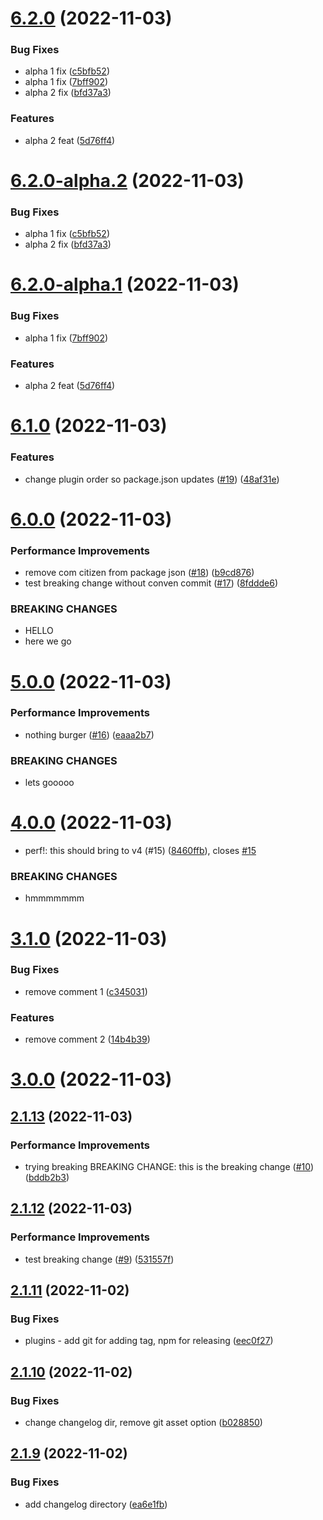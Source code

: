 # [6.2.0](https://github.com/hchiufaire/mjml-react-npm-test/compare/v6.1.0...v6.2.0) (2022-11-03)

### Bug Fixes

- alpha 1 fix ([c5bfb52](https://github.com/hchiufaire/mjml-react-npm-test/commit/c5bfb520761551c8f178949883cefb436813d5f3))
- alpha 1 fix ([7bff902](https://github.com/hchiufaire/mjml-react-npm-test/commit/7bff902c8467a17a815016b2bc4187c823c783b5))
- alpha 2 fix ([bfd37a3](https://github.com/hchiufaire/mjml-react-npm-test/commit/bfd37a351cc18feb94acf993d0be7f70a6893f40))

### Features

- alpha 2 feat ([5d76ff4](https://github.com/hchiufaire/mjml-react-npm-test/commit/5d76ff43b3ef2229772ee113a9c9529705b96326))

# [6.2.0-alpha.2](https://github.com/hchiufaire/mjml-react-npm-test/compare/v6.2.0-alpha.1...v6.2.0-alpha.2) (2022-11-03)

### Bug Fixes

- alpha 1 fix ([c5bfb52](https://github.com/hchiufaire/mjml-react-npm-test/commit/c5bfb520761551c8f178949883cefb436813d5f3))
- alpha 2 fix ([bfd37a3](https://github.com/hchiufaire/mjml-react-npm-test/commit/bfd37a351cc18feb94acf993d0be7f70a6893f40))

# [6.2.0-alpha.1](https://github.com/hchiufaire/mjml-react-npm-test/compare/v6.1.0...v6.2.0-alpha.1) (2022-11-03)

### Bug Fixes

- alpha 1 fix ([7bff902](https://github.com/hchiufaire/mjml-react-npm-test/commit/7bff902c8467a17a815016b2bc4187c823c783b5))

### Features

- alpha 2 feat ([5d76ff4](https://github.com/hchiufaire/mjml-react-npm-test/commit/5d76ff43b3ef2229772ee113a9c9529705b96326))

# [6.1.0](https://github.com/hchiufaire/mjml-react-npm-test/compare/v6.0.0...v6.1.0) (2022-11-03)

### Features

- change plugin order so package.json updates ([#19](https://github.com/hchiufaire/mjml-react-npm-test/issues/19)) ([48af31e](https://github.com/hchiufaire/mjml-react-npm-test/commit/48af31e37fe6772bcdf3c4be12551dd912da2b18))

# [6.0.0](https://github.com/hchiufaire/mjml-react-npm-test/compare/v5.0.0...v6.0.0) (2022-11-03)

### Performance Improvements

- remove com citizen from package json ([#18](https://github.com/hchiufaire/mjml-react-npm-test/issues/18)) ([b9cd876](https://github.com/hchiufaire/mjml-react-npm-test/commit/b9cd87640e561d94d30eec8b8f2581cabd8c5133))
- test breaking change without conven commit ([#17](https://github.com/hchiufaire/mjml-react-npm-test/issues/17)) ([8fddde6](https://github.com/hchiufaire/mjml-react-npm-test/commit/8fddde621314443e705c9b88fb84c3be9cf91896))

### BREAKING CHANGES

- HELLO
- here we go

# [5.0.0](https://github.com/hchiufaire/mjml-react-npm-test/compare/v4.0.0...v5.0.0) (2022-11-03)

### Performance Improvements

- nothing burger ([#16](https://github.com/hchiufaire/mjml-react-npm-test/issues/16)) ([eaaa2b7](https://github.com/hchiufaire/mjml-react-npm-test/commit/eaaa2b769629b72ae4409b6e3f1701855a45aaa3))

### BREAKING CHANGES

- lets gooooo

# [4.0.0](https://github.com/hchiufaire/mjml-react-npm-test/compare/v3.1.0...v4.0.0) (2022-11-03)

- perf!: this should bring to v4 (#15) ([8460ffb](https://github.com/hchiufaire/mjml-react-npm-test/commit/8460ffb937c8ca949ac61c545e1d9e1fc4575041)), closes [#15](https://github.com/hchiufaire/mjml-react-npm-test/issues/15)

### BREAKING CHANGES

- hmmmmmmm

# [3.1.0](https://github.com/hchiufaire/mjml-react-npm-test/compare/v3.0.0...v3.1.0) (2022-11-03)

### Bug Fixes

- remove comment 1 ([c345031](https://github.com/hchiufaire/mjml-react-npm-test/commit/c34503175d120f76572c6c053c2b6bf7a99b3715))

### Features

- remove comment 2 ([14b4b39](https://github.com/hchiufaire/mjml-react-npm-test/commit/14b4b39525c4524d80abf07f39a50391e8e01194))

# [3.0.0](https://github.com/hchiufaire/mjml-react-npm-test/compare/v2.1.13...v3.0.0) (2022-11-03)

## [2.1.13](https://github.com/hchiufaire/mjml-react-npm-test/compare/v2.1.12...v2.1.13) (2022-11-03)

### Performance Improvements

- trying breaking BREAKING CHANGE: this is the breaking change ([#10](https://github.com/hchiufaire/mjml-react-npm-test/issues/10)) ([bddb2b3](https://github.com/hchiufaire/mjml-react-npm-test/commit/bddb2b3770bd444d71e36b0786d97241314443ba))

## [2.1.12](https://github.com/hchiufaire/mjml-react-npm-test/compare/v2.1.11...v2.1.12) (2022-11-03)

### Performance Improvements

- test breaking change ([#9](https://github.com/hchiufaire/mjml-react-npm-test/issues/9)) ([531557f](https://github.com/hchiufaire/mjml-react-npm-test/commit/531557fde50b0e3308db73af2f8f6c5283785d45))

## [2.1.11](https://github.com/hchiufaire/mjml-react-npm-test/compare/v2.1.10...v2.1.11) (2022-11-02)

### Bug Fixes

- plugins - add git for adding tag, npm for releasing ([eec0f27](https://github.com/hchiufaire/mjml-react-npm-test/commit/eec0f27d8a4b6531fb2bb49592eb90086de64dce))

## [2.1.10](https://github.com/hchiufaire/mjml-react-npm-test/compare/v2.1.9...v2.1.10) (2022-11-02)

### Bug Fixes

- change changelog dir, remove git asset option ([b028850](https://github.com/hchiufaire/mjml-react-npm-test/commit/b028850a2d0c2df45e02a5e0da93a60ac50d5805))

## [2.1.9](https://github.com/hchiufaire/mjml-react-npm-test/compare/v2.1.8...v2.1.9) (2022-11-02)

### Bug Fixes

- add changelog directory ([ea6e1fb](https://github.com/hchiufaire/mjml-react-npm-test/commit/ea6e1fb2ffd83aabf1d9b0f1924790b18d0ed633))
